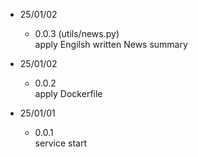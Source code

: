 * 25/01/02
    - 0.0.3 (utils/news.py) <br>
        apply Engilsh written News summary <br>

* 25/01/02
    - 0.0.2 <br>
        apply Dockerfile <br>

* 25/01/01
    - 0.0.1 <br>
        service start <br>